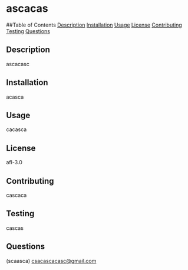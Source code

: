 # ascacas
##Table of Contents 
[Description](#description)
[Installation](#installation)
[Usage](#usage)
[License](#license)
[Contributing](#contributing)
[Testing](#testing)
[Questions](#questions)
## Description 
ascacasc
## Installation 
acasca
## Usage
cacasca
## License
afl-3.0
## Contributing
cascaca
## Testing
cascas
## Questions 
(scaasca)
csacascacasc@gmail.com